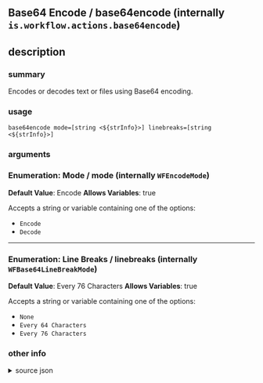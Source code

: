 
## Base64 Encode / base64encode (internally `is.workflow.actions.base64encode`)



## description
### summary
Encodes or decodes text or files using Base64 encoding.


### usage
`base64encode mode=[string <${strInfo}>] linebreaks=[string <${strInfo}>]`

### arguments
### Enumeration: Mode / mode (internally `WFEncodeMode`)
**Default Value**: Encode
**Allows Variables**: true


Accepts a string 
or variable
containing one of the options:

- `Encode`
- `Decode`

---

### Enumeration: Line Breaks / linebreaks (internally `WFBase64LineBreakMode`)
**Default Value**: Every 76 Characters
**Allows Variables**: true


Accepts a string 
or variable
containing one of the options:

- `None`
- `Every 64 Characters`
- `Every 76 Characters`

### other info

<details><summary>source json</summary>
```json
{
	"ActionClass": "WFBase64EncodingAction",
	"ActionKeywords": [
		"base",
		"64",
		"encode",
		"decode"
	],
	"Category": "Scripting",
	"CreationDate": "2015-05-03T05:00:00.000Z",
	"Description": {
		"DescriptionSummary": "Encodes or decodes text or files using Base64 encoding."
	},
	"IconName": "Scripting.png",
	"Input": {
		"Multiple": true,
		"Required": true,
		"Types": [
			"WFStringContentItem",
			"public.data"
		]
	},
	"Name": "Base64 Encode",
	"Output": {
		"Multiple": true,
		"OutputName": "Base64 Encoded",
		"Types": [
			"WFStringContentItem",
			"public.data"
		]
	},
	"Parameters": [
		{
			"Class": "WFEnumerationParameter",
			"DefaultValue": "Encode",
			"Items": [
				"Encode",
				"Decode"
			],
			"Key": "WFEncodeMode",
			"Label": "Mode"
		},
		{
			"Class": "WFEnumerationParameter",
			"DefaultValue": "Every 76 Characters",
			"Items": [
				"None",
				"Every 64 Characters",
				"Every 76 Characters"
			],
			"Key": "WFBase64LineBreakMode",
			"Label": "Line Breaks",
			"RequiredResources": [
				{
					"WFParameterKey": "WFEncodeMode",
					"WFParameterValue": "Encode",
					"WFResourceClass": "WFParameterRelationResource"
				}
			]
		}
	],
	"Subcategory": "Files",
	"SuggestedNever": true
}
```
</details>
